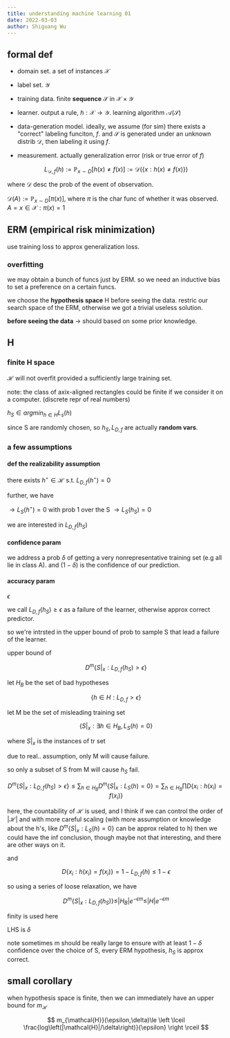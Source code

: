 ```yaml
---
title: understanding machine learning 01
date: 2022-03-03
author: Shiguang Wu
---
```


## formal def

- domain set. a set of instances $\mathcal{X}$

- label set. $\mathcal{Y}$

- training data. finite **sequence** $\mathcal{S}$ in $\mathcal{X}\times \mathcal{Y}$

- learner. output a rule, $h:\mathcal{X}\rightarrow\mathcal{Y}$. learning algorithm $\mathcal{A(S)}$

- data-generation model. ideally, we assume (for sim) there exists a \"correct\" labeling funciton, $f$. and $\mathcal{S}$ is generated under an unknown distrib $\mathcal{D}$, then labeling it using $f$.

- measurement. actually generalization error (risk or true error of $f$)

$$
L_{\mathcal{D},f}(h):=\mathbb{P}_{x\sim D}[h(x)\neq f(x)]:=\mathcal{D}(\{x:h(x)\neq f(x)\})
$$

where $\mathcal{D}$ desc the prob of the event of observation.

$\mathcal{D}(A):=\mathbb{P}_{x\sim D}[\pi(x)]$, where $\pi$ is the char func of whether it was observed. $A={x\in \mathcal{X}:\pi(x)=1}$

## ERM (empirical risk minimization)

use training loss to approx generalization loss.

### overfitting

we may obtain a bunch of funcs just by ERM. so we need an inductive bias to set a preference on a certain funcs.

we choose the **hypothesis space** H before seeing the data. restric our search space of the ERM, otherwise we got a trivial useless solution.

**before seeing the data** $\rightarrow$ should based on some prior knowledge.

## H

### finite H space

$\mathcal{H}$ will not overfit provided a sufficiently large training set.

note: the class of axix-aligned rectangles could be finite if we consider it on a computer. (discrete repr of real numbers)

$h_S\in argmin_{h\in H}L_s(h)$

since S are randomly chosen, so $h_S,L_{D,f}$ are actually **random vars**.

### a few assumptions

#### **def** the realizability assumption

there exists $h^\star\in\mathcal{H}$ s.t. $L_{D,f}(h^\star)=0$

further, we have

$\rightarrow L_S(h^\star)=0 \text{ with prob 1 over the S }\rightarrow L_S(h_S)=0$

we are interested in $L_{D,f}(h_S)$

#### confidence param

we address a prob $\delta$ of getting a very nonrepresentative training set (e.g all lie in class A). and $(1-\delta)$ is the confidence of our prediction.

#### accuracy param

$\epsilon$

we call $L_{D,f}(h_S)\ge \epsilon$ as a failure of the learner, otherwise approx correct predictor.

so we\'re intrsted in the upper bound of prob to sample S that lead a failure of the learner.

upper bound of

$$
D^m\{S|_x:L_{D,f}(h_S)\gt \epsilon\}
$$

let $H_B$ be the set of bad hypotheses

$$
\{h\in H: L_{D,f}\gt \epsilon\}
$$

let M be the set of misleading training set

$$
\{S|_x:\exists h\in H_B, L_S(h)=0\}
$$

where $S|_x$ is the instances of tr set

due to real.. assumption, only M will cause failure.

so only a subset of S from M will cause $h_S$ fail.

$$
D^m\{S|_x:L_{D,f}(h_S)\gt \epsilon\} \le \sum_{h\in H_B}D^m\{S|_x:L_S(h)=0\}=\sum_{h\in H_B}\prod D\{x_i:h(x_i)=f(x_i)\}
$$

here, the countability of $\mathcal{H}$ is used, and I think if we can control the order of $|\mathcal{H}|$ and with more careful scaling (with more assumption or knowledge about the h\'s, like $D^m\{S|_x:L_S(h)=0\}$ can be approx related to h) then we could have the inf conclusion, though maybe not that interesting, and there are other ways on it.

and

$$
D\{x_i:h(x_i)=f(x_i)\}=1-L_{D,f}(h)\le 1-\epsilon
$$

so using a series of loose relaxation, we have

$$
D^m\{S|_x:L_{D,f}(h_S)\}\le |H_B|e^{-\epsilon m}\le |H|e^{-\epsilon m}
$$

finity is used here

LHS is $\delta$

note sometimes m should be really large to ensure with at least $1-\delta$ confidence over the choice of S, every ERM hypothesis, $h_S$ is approx correct.

## small corollary

when hypothesis space is finite, then we can immediately have an upper bound for $m_{\mathcal{H}}$

$$
m_{\mathcal{H}}(\epsilon,\delta)\le \left \lceil \frac{log\left(|\mathcal{H}|/\delta\right)}{\epsilon} \right \rceil
$$
